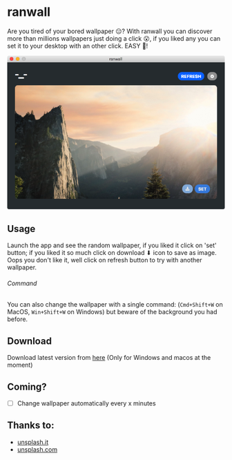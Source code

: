 ranwall
====================================
Are you tired of your bored wallpaper 😑? 
With ranwall you can discover more than millions wallpapers just doing a click 😮, if you liked any you can set it to your desktop with an other click. EASY 🌄! 

![Screenshoot](screenshoot.png)

## Usage
Launch the app and see the random wallpaper, if you liked it click on 'set' button; if you liked it so much click on download ⬇ icon to save as image.
Oops you don't like it, well click on refresh button to try with another wallpaper.

###### Command
You can also change the wallpaper with a single command: (`Cmd+Shift+W` on MacOS, `Win+Shift+W` on Windows) but beware of the background you had before. 

## Download
Download latest version from [here](https://github.com/jaumesegarra/ranwall-app/releases) (Only for Windows and macos at the moment)

## Coming?
- [ ] Change wallpaper automatically every x minutes

## Thanks to:
* [unsplash.it](https://unsplash.it)
* [unsplash.com](https://unsplash.com)